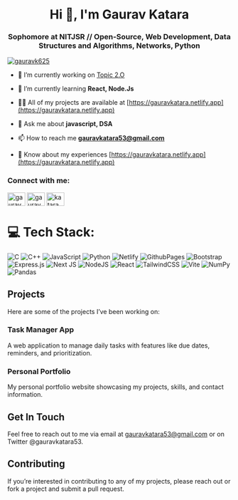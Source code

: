 <h1 align="center">Hi 👋, I'm Gaurav Katara</h1>
<h3 align="center">Sophomore at NITJSR // Open-Source, Web Development, Data Structures and Algorithms, Networks, Python</h3>




<p align="left"> <a href="https://twitter.com/gauravk625" target="blank"><img src="https://img.shields.io/twitter/follow/gauravk625?logo=twitter&style=for-the-badge" alt="gauravk625" /></a> </p>


- 🔭 I’m currently working on [Topic 2.O](https://github.com/gauravkatara53/Learning_app)

- 🌱 I’m currently learning **React, Node.Js**

- 👨‍💻 All of my projects are available at [https://gauravkatara.netlify.app](https://gauravkatara.netlify.app)

- 💬 Ask me about **javascript, DSA**

- 📫 How to reach me **gauravkatara53@gmail.com**

- 📄 Know about my experiences [https://gauravkatara.netlify.app](https://gauravkatara.netlify.app)

<h3 align="left">Connect with me:</h3>
<p align="left">
<a href="https://twitter.com/gauravk625" target="blank"><img align="center" src="https://raw.githubusercontent.com/rahuldkjain/github-profile-readme-generator/master/src/images/icons/Social/twitter.svg" alt="gauravk625" height="30" width="40" /></a>
<a href="https://linkedin.com/in/gauravkatara" target="blank"><img align="center" src="https://raw.githubusercontent.com/rahuldkjain/github-profile-readme-generator/master/src/images/icons/Social/linked-in-alt.svg" alt="gauravkatara" height="30" width="40" /></a>
<a href="https://www.leetcode.com/katara_coder" target="blank"><img align="center" src="https://raw.githubusercontent.com/rahuldkjain/github-profile-readme-generator/master/src/images/icons/Social/leet-code.svg" alt="katara_coder" height="30" width="40" /></a>
</p>

# 💻 Tech Stack:
![C](https://img.shields.io/badge/c-%2300599C.svg?style=plastic&logo=c&logoColor=white) ![C++](https://img.shields.io/badge/c++-%2300599C.svg?style=plastic&logo=c%2B%2B&logoColor=white) ![JavaScript](https://img.shields.io/badge/javascript-%23323330.svg?style=plastic&logo=javascript&logoColor=%23F7DF1E) ![Python](https://img.shields.io/badge/python-3670A0?style=plastic&logo=python&logoColor=ffdd54) ![Netlify](https://img.shields.io/badge/netlify-%23000000.svg?style=plastic&logo=netlify&logoColor=#00C7B7) ![GithubPages](https://img.shields.io/badge/github%20pages-121013?style=plastic&logo=github&logoColor=white) ![Bootstrap](https://img.shields.io/badge/bootstrap-%238511FA.svg?style=plastic&logo=bootstrap&logoColor=white) ![Express.js](https://img.shields.io/badge/express.js-%23404d59.svg?style=plastic&logo=express&logoColor=%2361DAFB) ![Next JS](https://img.shields.io/badge/Next-black?style=plastic&logo=next.js&logoColor=white) ![NodeJS](https://img.shields.io/badge/node.js-6DA55F?style=plastic&logo=node.js&logoColor=white) ![React](https://img.shields.io/badge/react-%2320232a.svg?style=plastic&logo=react&logoColor=%2361DAFB) ![TailwindCSS](https://img.shields.io/badge/tailwindcss-%2338B2AC.svg?style=plastic&logo=tailwind-css&logoColor=white) ![Vite](https://img.shields.io/badge/vite-%23646CFF.svg?style=plastic&logo=vite&logoColor=white) ![NumPy](https://img.shields.io/badge/numpy-%23013243.svg?style=plastic&logo=numpy&logoColor=white) ![Pandas](https://img.shields.io/badge/pandas-%23150458.svg?style=plastic&logo=pandas&logoColor=white)


## Projects

Here are some of the projects I’ve been working on:

### Task Manager App
A web application to manage daily tasks with features like due dates, reminders, and prioritization.

### Personal Portfolio
My personal portfolio website showcasing my projects, skills, and contact information.

## Get In Touch

Feel free to reach out to me via email at gauravkatara53@gmail.com or on Twitter @gauravkatara53.

## Contributing

If you’re interested in contributing to any of my projects, please reach out or fork a project and submit a pull request.

